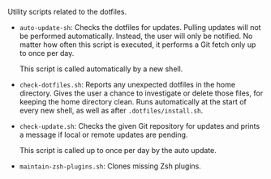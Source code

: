 Utility scripts related to the dotfiles.
* `auto-update-sh`:
  Checks the dotfiles for updates.
  Pulling updates will not be performed automatically.
  Instead, the user will only be notified.
  No matter how often this script is executed, it performs a Git fetch only up to once per day.
  
  This script is called automatically by a new shell.
* `check-dotfiles.sh`:
  Reports any unexpected dotfiles in the home directory.
  Gives the user a chance to investigate or delete those files, for keeping the home directory clean.
  Runs automatically at the start of every new shell, as well as after `.dotfiles/install.sh`.
* `check-update.sh`:
  Checks the given Git repository for updates and prints a message if local or remote updates are pending.

  This script is called up to once per day by the auto update.
* `maintain-zsh-plugins.sh`:
  Clones missing Zsh plugins.
